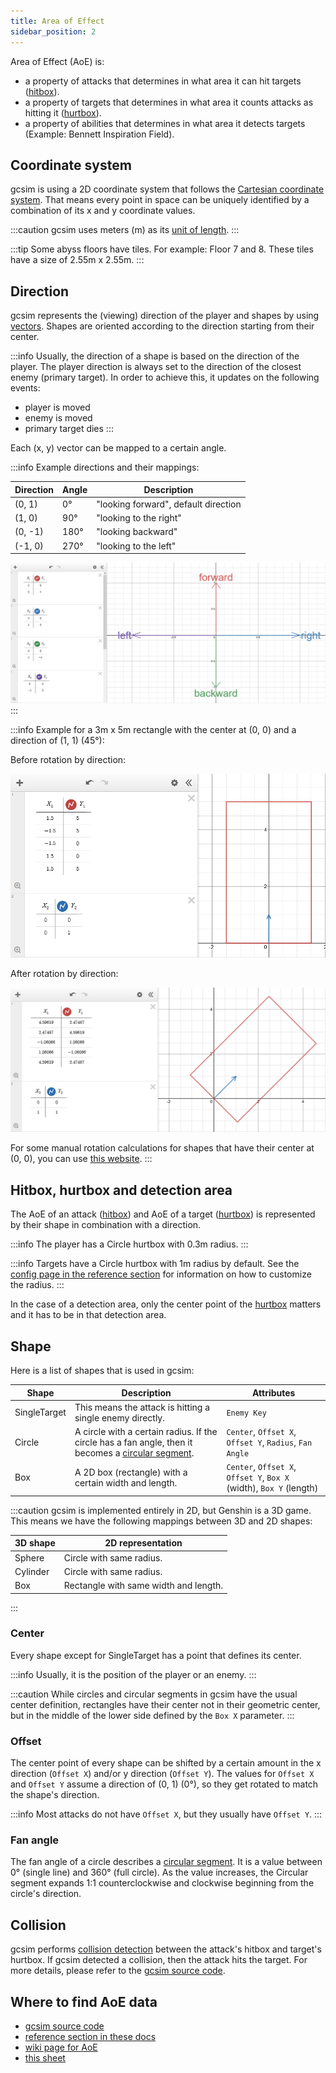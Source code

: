 ```yaml
---
title: Area of Effect
sidebar_position: 2
---
```


Area of Effect (AoE) is:
- a property of attacks that determines in what area it can hit targets ([hitbox](https://en.wiktionary.org/wiki/hitbox)).
- a property of targets that determines in what area it counts attacks as hitting it ([hurtbox](https://en.wiktionary.org/wiki/hurtbox)).
- a property of abilities that determines in what area it detects targets (Example: Bennett Inspiration Field).

## Coordinate system

gcsim is using a 2D coordinate system that follows the [Cartesian coordinate system](https://en.wikipedia.org/wiki/Cartesian_coordinate_system). 
That means every point in space can be uniquely identified by a combination of its x and y coordinate values.

:::caution
gcsim uses meters (m) as its [unit of length](https://en.wikipedia.org/wiki/Unit_of_length).
:::

:::tip
Some abyss floors have tiles. For example: Floor 7 and 8. These tiles have a size of 2.55m x 2.55m.
:::

## Direction

gcsim represents the (viewing) direction of the player and shapes by using [vectors](https://en.wikipedia.org/wiki/Euclidean_vector). 
Shapes are oriented according to the direction starting from their center.

:::info
Usually, the direction of a shape is based on the direction of the player.
The player direction is always set to the direction of the closest enemy (primary target).
In order to achieve this, it updates on the following events:
- player is moved
- enemy is moved
- primary target dies
:::

Each (x, y) vector can be mapped to a certain angle.

:::info
Example directions and their mappings:

| Direction | Angle | Description |
| --- | --- | --- |
| (0, 1) | 0° | "looking forward", default direction |
| (1, 0) | 90° | "looking to the right" |
| (0, -1) | 180° | "looking backward" |
| (-1, 0) | 270° | "looking to the left" |

![](aoe_01.png)
:::

:::info
Example for a 3m x 5m rectangle with the center at (0, 0) and a direction of (1, 1) (45°):

Before rotation by direction:

![](aoe_02.png)

After rotation by direction:

![](aoe_03.png)

For some manual rotation calculations for shapes that have their center at (0, 0), you can use [this website](https://keisan.casio.com/exec/system/1223522781).
:::

## Hitbox, hurtbox and detection area

The AoE of an attack ([hitbox](https://en.wiktionary.org/wiki/hitbox)) and AoE of a target ([hurtbox](https://en.wiktionary.org/wiki/hurtbox)) is represented by their shape in combination with a direction. 

:::info
The player has a Circle hurtbox with 0.3m radius.
:::

:::info
Targets have a Circle hurtbox with 1m radius by default. See the [config page in the reference section](/reference/config#add-enemies) for information on how to customize the radius.
:::

In the case of a detection area, only the center point of the [hurtbox](https://en.wiktionary.org/wiki/hurtbox) matters and it has to be in that detection area.

## Shape

Here is a list of shapes that is used in gcsim:

| Shape | Description | Attributes |
| --- | --- | --- |
| SingleTarget | This means the attack is hitting a single enemy directly. | `Enemy Key` |
| Circle | A circle with a certain radius. If the circle has a fan angle, then it becomes a [circular segment](https://en.wikipedia.org/wiki/Circular_segment). | `Center`, `Offset X`, `Offset Y`, `Radius`, `Fan Angle` |
| Box | A 2D box (rectangle) with a certain width and length. | `Center`, `Offset X`, `Offset Y`, `Box X` (width), `Box Y` (length) |

:::caution
gcsim is implemented entirely in 2D, but Genshin is a 3D game. 
This means we have the following mappings between 3D and 2D shapes:

| 3D shape | 2D representation |
| --- | --- |
| Sphere | Circle with same radius. |
| Cylinder | Circle with same radius. |
| Box | Rectangle with same width and length. |
:::

### Center

Every shape except for SingleTarget has a point that defines its center.

:::info
Usually, it is the position of the player or an enemy.
:::

:::caution
While circles and circular segments in gcsim have the usual center definition, rectangles have their center not in their geometric center, but in the middle of the lower side defined by the `Box X` parameter.
:::

### Offset

The center point of every shape can be shifted by a certain amount in the x direction (`Offset X`) and/or y direction (`Offset Y`).
The values for `Offset X` and `Offset Y` assume a direction of (0, 1) (0°), so they get rotated to match the shape's direction.

:::info
Most attacks do not have `Offset X`, but they usually have `Offset Y`.
:::

### Fan angle

The fan angle of a circle describes a [circular segment](https://en.wikipedia.org/wiki/Circular_segment).
It is a value between 0° (single line) and 360° (full circle).
As the value increases, the Circular segment expands 1:1 counterclockwise and clockwise beginning from the circle's direction. 

## Collision

gcsim performs [collision detection](https://en.wikipedia.org/wiki/Collision_detection) between the attack's hitbox and target's hurtbox.
If gcsim detected a collision, then the attack hits the target.
For more details, please refer to the [gcsim source code](https://github.com/genshinsim/gcsim).

## Where to find AoE data 

- [gcsim source code](https://github.com/genshinsim/gcsim)
- [reference section in these docs](/reference)
- [wiki page for AoE](https://genshin-impact.fandom.com/wiki/Area_of_Effect)
- [this sheet](https://docs.google.com/spreadsheets/d/1jqlG958K3yz22pOvYAYke-7DEezxc9GDl8G0W13NmTQ/edit?usp=sharing)

